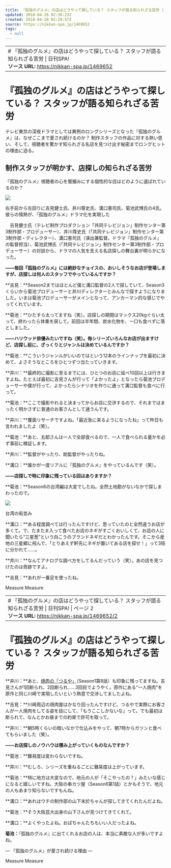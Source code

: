 ```yaml
---
title: 『孤独のグルメ』の店はどうやって探している？ スタッフが語る知られざる苦労 | 日刊SPA!
updated: 2018-04-28 02:30:23Z
created: 2018-04-28 02:29:57Z
source: https://nikkan-spa.jp/1469652
tags:
  - null
---
```


|     |
| --- |
| # 『孤独のグルメ』の店はどうやって探している？ スタッフが語る知られざる苦労 \| 日刊SPA!<br>**ソース URL:**  https://nikkan-spa.jp/1469652 |

# 『孤独のグルメ』の店はどうやって探している？ スタッフが語る知られざる苦労

テレビ東京の深夜ドラマとしては異例のロングシリーズとなった『孤独のグルメ』は、なぜここまで愛され続けるのか？ 制作スタッフの作品に対する熱い思い、そして、視聴者を驚かす知られざる名店を見つけ出す秘密までロングヒットの理由に迫る。

## 制作スタッフが明かす、店探しの知られざる苦労

『孤独のグルメ』視聴者の心を鷲摑みにする個性的な店はどのように選ばれているのか？

[![](../_resources/a515b08814f547fce85d15296c4fdd35.jpg)](https://nikkan-spa.jp/?attachment_id=1469656)

右手前から左回りに吉見健士氏、井川尊史氏、溝口憲司氏、菊池武博氏の4氏。彼らの情熱が、『孤独のグルメ』ドラマ化を実現した

　吉見健士氏（テレビ制作プロダクション「共同テレビジョン」制作センター第3制作部・プロデューサー）、井川尊史氏（「共同テレビジョン」制作センター第3制作部・ディレクター）、溝口憲司氏（演出兼監督。ドラマ『孤独のグルメ』の監督担当）、菊池武博氏（「共同テレビジョン」制作センター第3制作部・プロデューサー）の対談から、ドラマの人気を支える名店探しの舞台裏が明らかになった。

**――毎回『孤独のグルメ』には絶妙なチョイスの、おいしそうなお店が登場しますが、店探しは何人のスタッフでやっているんですか？**

**吉見：**Season2まではほとんど僕と溝口監督の2人で探していて、Season3くらいから菊池プロデューサーと井川ディレクターとみんなで探すようになりました。いまは菊池プロデューサーがメインとなって、アンカーマン的な感じでやってくれています。

**菊池：**ひたすら太ってますね（笑）。店探しの期間はマックス20kgぐらい太って、終わったら体重を戻して。前回は半年間、炭水化物を、一口も食べずに落としました。

**――ハリウッド俳優みたいですね（笑）。毎シリーズいろんなお店が出ますけど、店探し前に、ざっくりとジャンルは決めているんですか？**

**菊池：**こういうジャンルがいいのではという12本のラインナップを最初に決めて、よさそうなところをひとつずつ当たっていきます。

**井川：**最終的に撮影に至るまでには、ひとつのお店に延べ10回以上は行きますよね。たとえば最初に吉見さんが行って「よかったよ」となったら菊池プロデューサーや僕が行って、よかったらシナリオを作りに通って溝口監督も食べに行って。

**菊池：**ここで撮影やれると決まってからお店に交渉するので、それまではまったく明かさずに普通のお客さんとして通うんです。

**井川：**覆面リサーチですよね。「最近急に来るようになったね」って昨日も言われましたよ（笑）。

**菊池：**あと、五郎さんは一人で全部食べるので、一人で食べられる量かを必ず事前に検証します。

**井川：**監督がやったり、助監督がやったりね。

**溝口：**誰かが一度リアルに『孤独のグルメ』をやっているんです（笑）。

**――店探しで特に印象に残っている回はありますか？**

**菊池：**Season6の台湾編は大変でしたね。全然土地勘がないなかで探しまわったので。

[![](../_resources/ed51dc7693df26710d5584a5271d063f.jpg)](https://nikkan-spa.jp/?attachment_id=1470319)

台湾の街並み

**溝口：**ある程度調べては行ったんですけど、思っていたのと全然違うお店が多くて。で、たまたま入って食べたお店のネギがすごくおいしくて、お店の人に聞いたら“三星葱”という向こうのブランドネギだとわかったんです。そこから産地の三星郷に飛んで、「とりあえず軒先にネギが置いてある店を探せ！」って3班に分かれて……。

**井川：**なんてアナログな調べ方をしてるんだっていう（笑）。あの店を見つけたのは奇跡ですよ。

**吉見：**あれが一番足を使ったね。

Measure
Measure

|     |
| --- |
| # 『孤独のグルメ』の店はどうやって探している？ スタッフが語る知られざる苦労 \| 日刊SPA! \| ページ 2<br>**ソース URL:**  https://nikkan-spa.jp/1469652/2 |

# 『孤独のグルメ』の店はどうやって探している？ スタッフが語る知られざる苦労

**井川：**あと、[焼肉の「つるや」](https://nikkan-spa.jp/1161598)（Season1第8話）も印象に残ってますね。吉見さんが1回断られ、2回断られ……3回目でようやく。原作にある“一人焼肉”を原作と同じ川崎で実現したいという熱意で交渉してましたよね。

**吉見：**川崎周辺の焼肉屋はかなり回ったんですけど、つるやで実際にお客さんが一人焼肉をしてる姿を目にして、「もうここしかないな」って。でも最初は断られて、なんとかお昼までの約束で許可を取って。

**井川：**朝5時くらいの暗いなかで仕込みをやって、朝7時からガツンと食べてもらいました（笑）。

**――お店探しのノウハウは積み上がっていくものなんですか？**

**菊池：**難易度は変わらないですね。

**井川：**むしろ、シリーズを重ねるごとに難易度は上がっています。

**菊池：**特に地方は大変なので、地元の人が「そこやったの？」みたいな感じになると嬉しいですね。大阪の串カツ屋（Season6第1話）とかもそうで、地元の人もあまり知らないですもんね。

**溝口：**あれはウチの制作部の山下末於ちゃんが探してきてくれたんだよね。

**菊池：**そう大阪芸大出身の山下さんが見つけてきてくれて。

**溝口：**よくやったよね。おばちゃんたちもいい人だったよね。

**菊池：**『孤独のグルメ』に出てくれるお店の人は、本当に素敵な人が多いですよね。

― 『孤独のグルメ』が愛され続ける理由 ―

Measure
Measure